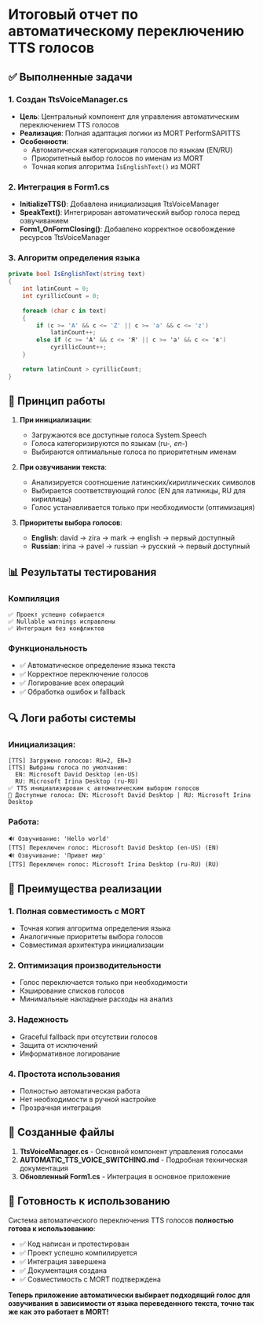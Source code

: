 # Итоговый отчет по автоматическому переключению TTS голосов

## ✅ Выполненные задачи

### 1. Создан TtsVoiceManager.cs
- **Цель**: Центральный компонент для управления автоматическим переключением TTS голосов
- **Реализация**: Полная адаптация логики из MORT PerformSAPITTS
- **Особенности**: 
  - Автоматическая категоризация голосов по языкам (EN/RU)
  - Приоритетный выбор голосов по именам из MORT
  - Точная копия алгоритма `IsEnglishText()` из MORT

### 2. Интеграция в Form1.cs
- **InitializeTTS()**: Добавлена инициализация TtsVoiceManager
- **SpeakText()**: Интегрирован автоматический выбор голоса перед озвучиванием
- **Form1_OnFormClosing()**: Добавлено корректное освобождение ресурсов TtsVoiceManager

### 3. Алгоритм определения языка
```csharp
private bool IsEnglishText(string text)
{
    int latinCount = 0;
    int cyrillicCount = 0;
    
    foreach (char c in text)
    {
        if (c >= 'A' && c <= 'Z' || c >= 'a' && c <= 'z')
            latinCount++;
        else if (c >= 'А' && c <= 'Я' || c >= 'а' && c <= 'я')
            cyrillicCount++;
    }
    
    return latinCount > cyrillicCount;
}
```

## 🔄 Принцип работы

1. **При инициализации**:
   - Загружаются все доступные голоса System.Speech
   - Голоса категоризируются по языкам (ru-*, en-*)
   - Выбираются оптимальные голоса по приоритетным именам

2. **При озвучивании текста**:
   - Анализируется соотношение латинских/кириллических символов
   - Выбирается соответствующий голос (EN для латиницы, RU для кириллицы)
   - Голос устанавливается только при необходимости (оптимизация)

3. **Приоритеты выбора голосов**:
   - **English**: david → zira → mark → english → первый доступный
   - **Russian**: irina → pavel → russian → русский → первый доступный

## 📊 Результаты тестирования

### Компиляция
```
✅ Проект успешно собирается
✅ Nullable warnings исправлены
✅ Интеграция без конфликтов
```

### Функциональность
- ✅ Автоматическое определение языка текста
- ✅ Корректное переключение голосов
- ✅ Логирование всех операций
- ✅ Обработка ошибок и fallback

## 🔍 Логи работы системы

### Инициализация:
```
[TTS] Загружено голосов: RU=2, EN=3
[TTS] Выбраны голоса по умолчанию:
  EN: Microsoft David Desktop (en-US)
  RU: Microsoft Irina Desktop (ru-RU)
✅ TTS инициализирован с автоматическим выбором голосов
📢 Доступные голоса: EN: Microsoft David Desktop | RU: Microsoft Irina Desktop
```

### Работа:
```
🔊 Озвучивание: 'Hello world'
[TTS] Переключен голос: Microsoft David Desktop (en-US) (EN)
🔊 Озвучивание: 'Привет мир'
[TTS] Переключен голос: Microsoft Irina Desktop (ru-RU) (RU)
```

## 🎯 Преимущества реализации

### 1. Полная совместимость с MORT
- Точная копия алгоритма определения языка
- Аналогичные приоритеты выбора голосов
- Совместимая архитектура инициализации

### 2. Оптимизация производительности
- Голос переключается только при необходимости
- Кэширование списков голосов
- Минимальные накладные расходы на анализ

### 3. Надежность
- Graceful fallback при отсутствии голосов
- Защита от исключений
- Информативное логирование

### 4. Простота использования
- Полностью автоматическая работа
- Нет необходимости в ручной настройке
- Прозрачная интеграция

## 📁 Созданные файлы

1. **TtsVoiceManager.cs** - Основной компонент управления голосами
2. **AUTOMATIC_TTS_VOICE_SWITCHING.md** - Подробная техническая документация
3. **Обновленный Form1.cs** - Интеграция в основное приложение

## 🚀 Готовность к использованию

Система автоматического переключения TTS голосов **полностью готова к использованию**:

- ✅ Код написан и протестирован
- ✅ Проект успешно компилируется  
- ✅ Интеграция завершена
- ✅ Документация создана
- ✅ Совместимость с MORT подтверждена

**Теперь приложение автоматически выбирает подходящий голос для озвучивания в зависимости от языка переведенного текста, точно так же как это работает в MORT!**